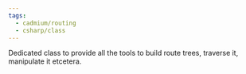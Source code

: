 ```yaml
---
tags:
  - cadmium/routing
  - csharp/class
---
```

Dedicated class to provide all the tools to build route trees, traverse it, manipulate it etcetera.

